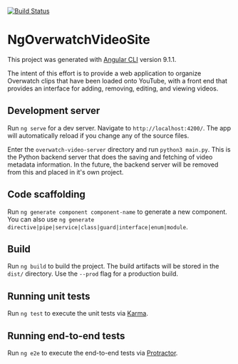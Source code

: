 [![Build Status](https://tchen25.visualstudio.com/Overwatch%20Video%20Site/_apis/build/status/theodoreschen.ng-overwatch-video-site?branchName=master)](https://tchen25.visualstudio.com/Overwatch%20Video%20Site/_build/latest?definitionId=1&branchName=master)

# NgOverwatchVideoSite

This project was generated with [Angular CLI](https://github.com/angular/angular-cli) version 9.1.1.

The intent of this effort is to provide a web application to organize Overwatch clips that have been loaded onto YouTube, with a front end that provides an interface for adding, removing, editing, and viewing videos.

## Development server

Run `ng serve` for a dev server. Navigate to `http://localhost:4200/`. The app will automatically reload if you change any of the source files.

Enter the `overwatch-video-server` directory and run `python3 main.py`. This is the Python backend server that does the saving and fetching of video metadata information. In the future, the backend server will be removed from this and placed in it's own project.

## Code scaffolding

Run `ng generate component component-name` to generate a new component. You can also use `ng generate directive|pipe|service|class|guard|interface|enum|module`.

## Build

Run `ng build` to build the project. The build artifacts will be stored in the `dist/` directory. Use the `--prod` flag for a production build.

## Running unit tests

Run `ng test` to execute the unit tests via [Karma](https://karma-runner.github.io).

## Running end-to-end tests

Run `ng e2e` to execute the end-to-end tests via [Protractor](http://www.protractortest.org/).
